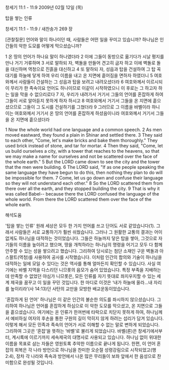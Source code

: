 창세기 11:1 - 11:9 
2009년 02월 12일 (목)

탑을 쌓는 인류



창세기 11:1 - 11:9 / 새찬송가 269 장

[관찰질문]
언어와 말이 하나이던 때, 사람들은 어떤 일을 꾸미고 있습니까?
하나님은 인간들의 악한 도모를 어떻게 막으셨습니까?

1 온 땅의 언어가 하나요 말이 하나였더라 
2 이에 그들이 동방으로 옮기다가 시날 평지를 만나 거기 거류하며 
3 서로 말하되 자, 벽돌을 만들어 견고히 굽자 하고 이에 벽돌로 돌을 대신하며 역청으로 진흙을 대신하고 
4 또 말하되 자, 성읍과 탑을 건설하여 그 탑 꼭대기를 하늘에 닿게 하여 우리 이름을 내고 온 지면에 흩어짐을 면하자 하였더니 
5 여호와께서 사람들이 건설하는 그 성읍과 탑을 보려고 내려오셨더라 
6 여호와께서 이르시되 이 무리가 한 족속이요 언어도 하나이므로 이같이 시작하였으니 이 후로는 그 하고자 하는 일을 막을 수 없으리로다 
7 자, 우리가 내려가서 거기서 그들의 언어를 혼잡하게 하여 그들이 서로 알아듣지 못하게 하자 하시고 
8 여호와께서 거기서 그들을 온 지면에 흩으셨으므로 그들이 그 도시를 건설하기를 그쳤더라 
9 그러므로 그 이름을 바벨이라 하니 이는 여호와께서 거기서 온 땅의 언어를 혼잡하게 하셨음이니라 여호와께서 거기서 그들을 온 지면에 흩으셨더라  

1 Now the whole world had one language and a common speech. 
2 As men moved eastward, they found a plain in Shinar and settled there. 
3 They said to each other, "Come, let's make bricks and bake them thoroughly." They used brick instead of stone, and tar for mortar. 
4 Then they said, "Come, let us build ourselves a city, with a tower that reaches to the heavens, so that we may make a name for ourselves and not be scattered over the face of the whole earth." 
5 But the LORD came down to see the city and the tower that the men were building. 
6 The LORD said, "If as one people speaking the same language they have begun to do this, then nothing they plan to do will be impossible for them. 
7 Come, let us go down and confuse their language so they will not understand each other." 
8 So the LORD scattered them from there over all the earth, and they stopped building the city. 
9 That is why it was called Babel-- because there the LORD confused the language of the whole world. From there the LORD scattered them over the face of the whole earth.

해석도움





'탑을 쌓는 인류'
 원래 세상은 모두 한 가지 언어를 쓰고 단어도 서로 같았습니다(1). 그래서 사람들은 서로 교통하기가 훨씬 쉬웠습니다. 그러나 그 원활한 교통의 결과는 어이없게도 하나님을 대적하는 것이었습니다. 그들은 하늘까지 닿은 탑을 쌓아, 그것으로 자기들의 이름을 높이려고 했으며, 땅을 개척하라는 하나님의 명령을 어기고 모두 다 함께 안주할 수 있는 성을 쌓으려고 했습니다. 그리하여 당시로는 첨단 소재인 구운 벽돌과 아스팔트(역청)를 사용하여 공사를 시작했습니다. 이처럼 인간의 합의와 기술이 하나님을 대적하는 일에 모일 수 있다는 것은 역사를 통해 얼마든지 확인할 수 있습니다. 사실 여기에는 바벨 지역을 다스리던 니므롯의 음모가 숨어 있었습니다. 특정 부족을 지배하는 데 만족할 수 없었던 야심가 니므롯은, 모든 인류를 자기 뜻대로 좌지우지할 수 있는 세계 제국을 꿈꾸고 이 일을 꾸민 것입니다. 한 마디로 이것은 ‘내가 하늘에 올라…내 자리를 높이리라’(사 14:13)던 사탄의 교만을 모방한 배교운동이었습니다.       

'혼잡하게 된 언어'
 하나님은 이 같은 인간의 불순한 의도를 좌시하지 않으셨습니다. 그리하여 하나님은 언어를 혼잡하게 하심으로 이 악한 도모를 막으셨고, 온 지면으로 그들을 흩으셨습니다. 여기에는 온 인류가 한꺼번에 타락으로 치닫지 못하게 하여, 하나님께서 예비하실 여자의 후손을 통한 구원의 길이 막히지 않게 하려는 섭리가 담겨 있습니다. 이렇게 해서 모든 민족과 족속의 언어가 서로 이해할 수 없는 말로 변하게 되었습니다. 그리하여 그곳은 ‘혼잡’을 뜻하는 ‘바벨’로 불리게 되었습니다. 바벨(론)은 창세기에서부터, 계시록에 이르기까지 세속제국의 대명사로 사용되고 있습니다. 하나님 없이 위대한 이름을 목표로 삼는 자들은 영원토록 추악한 이름으로 끝나게 됩니다. 한편, 이 언어 혼잡의 회복은 각 나라 방언으로 하나님을 찬미한 오순절 성령강림으로 시작되었고(행 2:4), 장차 각 나라와 족속과 방언에서 나온 많은 무리들이 보좌 앞에서 한 음성으로 찬미함으로 완성될 것입니다.